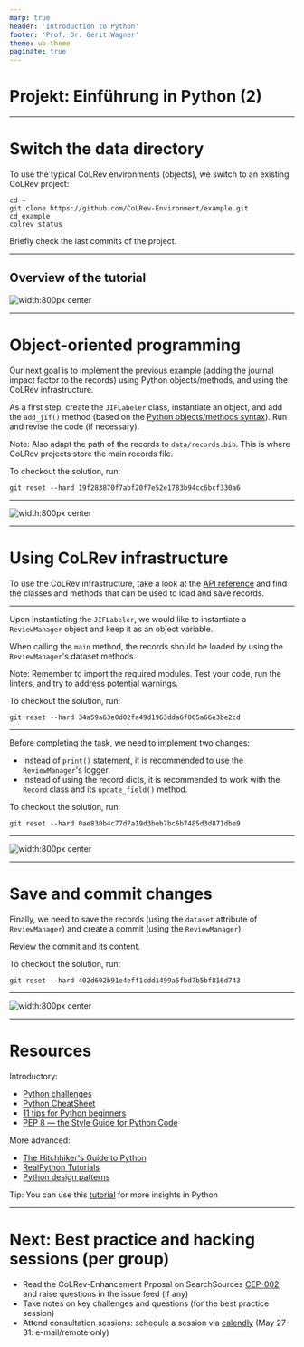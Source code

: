 ```yaml
---
marp: true
header: 'Introduction to Python'
footer: 'Prof. Dr. Gerit Wagner'
theme: ub-theme
paginate: true
---
```


<!-- _class: lead -->

<!-- _class: centered -->

# Projekt: Einführung in Python (2)

---

# Switch the data directory

To use the typical CoLRev environments (objects), we switch to an existing CoLRev project:

```
cd ~
git clone https://github.com/CoLRev-Environment/example.git
cd example
colrev status
```

Briefly check the last commits of the project.

<!-- 
See how far we get...
-->

---


## Overview of the tutorial

![width:800px center](../assets/python_overview_4.PNG)

<!-- 
In the last session, we:

- [x] Created and run a Python package command
- [x] Created and modify a dictionary data structure
- [x] Used an external library to read BibTeX records (as dicts)

In this session (2x90 min), we will:

- [ ] Refactor to object-oriented code
- [ ] Switch to a real CoLRev project and load the records using the CoLRev classes
- [ ] Save changes and create commit
-->

---


# Object-oriented programming

Our next goal is to implement the previous example (adding the journal impact factor to the records) using Python objects/methods, and using the CoLRev infrastructure.

As a first step, create the `JIFLabeler` class, instantiate an object, and add the `add_jif()` method (based on the [Python objects/methods syntax](https://www.w3schools.com/python/python_classes.asp)). Run and revise the code (if necessary).

Note: Also adapt the path of the records to `data/records.bib`. This is where CoLRev projects store the main records file.

To checkout the solution, run:
```
git reset --hard 19f283870f7abf20f7e52e1783b94cc6bcf330a6
```

<!-- 
Important: try to program using objects (instead of procedural programming)

if record["journal"] == "MIS Quarterly":
KeyError: 'journal'
-> if statement (better: if "jounal" not in record: return)

Notice: when creating the run() method, the jif_labeler_instance switches to "self".
-->
---

![width:800px center](../assets/python_overview_5.PNG)

---

# Using CoLRev infrastructure

To use the CoLRev infrastructure, take a look at the [API reference](https://colrev.readthedocs.io/en/latest/dev_docs/api.html) and find the classes and methods that can be used to load and save records.

<!-- 
go to API reference
navigate through the classes / dataset
-->
---

Upon instantiating the `JIFLabeler`, we would like to instantiate a `ReviewManager` object and keep it as an object variable.

When calling the `main` method, the records should be loaded by using the `ReviewManager`'s dataset methods.

Note: Remember to import the required modules. Test your code, run the linters, and try to address potential warnings.

To checkout the solution, run:
```
git reset --hard 34a59a63e0d02fa49d1963dda6f065a66e3be2cd
```

<!-- 
-> switch to review_manager ()
-->
---

Before completing the task, we need to implement two changes:

- Instead of `print()` statement, it is recommended to use the `ReviewManager`'s logger.
- Instead of using the record dicts, it is recommended to work with the `Record` class and its `update_field()` method.

To checkout the solution, run:
```
git reset --hard 0ae830b4c77d7a19d3beb7bc6b7485d3d871dbe9
```

<!--
run the pre-commit hooks a few times to illustrate the typing information
-->
---

![width:800px center](../assets/python_overview_6.PNG)

---

# Save and commit changes

Finally, we need to save the records (using the `dataset` attribute of `ReviewManager`) and create a commit (using the `ReviewManager`).

Review the commit and its content.

To checkout the solution, run:
```
git reset --hard 402d602b91e4eff1cdd1499a5fbd7b5bf816d743
```

<!-- 

TBD:
  - search: run an api-search example, examine the commit message (settings changed! -> reference implementation)
-> we add a query -> docs: interface definitions: searchsource.add_endpoint(), run_search()
  -> see interfaces (standardized function parameters/names)
  - where to find the built_in reference implementation (docs/architecture and directories), how to add/remove in the settings
  -> see package_endpoint definitions (package_manager, docs)

  continue: prep/validation

  continue to data: show advice?

later: show debugging
-->

---

![width:800px center](../assets/python_overview_6.PNG)

---

# Resources

Introductory:

- [Python challenges](https://pythonprinciples.com/challenges/)
- [Python CheatSheet](https://medium.com/@roelljr/ultimate-python-cheat-sheet-practical-python-for-everyday-tasks-c267c1394ee8)
- [11 tips for Python beginners](https://realpython.com/python-beginner-tips/)
- [PEP 8 — the Style Guide for Python Code ](https://pep8.org/)

More advanced:

- [The Hitchhiker's Guide to Python](https://docs.python-guide.org/)
- [RealPython Tutorials](https://realpython.com/)
- [Python design patterns](https://refactoring.guru/design-patterns/python)

Tip:
You can use this [tutorial](https://www.codecademy.com/catalog/language/python?g_network=g&g_productchannel=&g_adid=624888211335&g_locinterest=&g_keyword=codecademy%27s%20learn%20python&g_acctid=243-039-7011&g_adtype=&g_keywordid=kwd-2259230975260&g_ifcreative=&g_campaign=account&g_locphysical=9042755&g_adgroupid=128133971748&g_productid=&g_source={sourceid}&g_merchantid=&g_placement=&g_partition=&g_campaignid=12575778360&g_ifproduct=&utm_id=t_kwd-2259230975260:ag_128133971748:cp_12575778360:n_g:d_c&utm_source=google&utm_medium=paid-search&utm_term=codecademy%27s%20learn%20python&utm_campaign=INTL_Brand_Phrase&utm_content=624888211335&g_adtype=search&g_acctid=243-039-7011&gad_source=1&gclid=CjwKCAjwzIK1BhAuEiwAHQmU3t-FhdTeqJcFCUfaU1x1cvYdKGfh9vdxz1b8ll5Tl_2wcSc8wgMNhRoCJqoQAvD_BwE) for more insights in Python

<!-- 
add resources on learning/practicing Python (introductory, advanced)
check: 
-->

---

# Next: Best practice and hacking sessions (per group)

- Read the CoLRev-Enhancement Prposal on SearchSources [CEP-002](https://colrev.readthedocs.io/en/latest/foundations/cep/cep003_search_sources.html), and raise questions in the issue feed (if any)
- Take notes on key challenges and questions (for the best practice session)
- Attend consultation sessions: schedule a session via [calendly](https://calendly.com/gerit-wagner/30min?month=2023-10) (May 27-31: e-mail/remote only)

<!-- 
Pair-programming

which CoLRev-objects or libraries will be needed, which steps are required

- Create a fork for the team, give access to team members, and add a note to the issue feed
- All team members: clone the fork (using `git clone git@github.com:CoLRev-Environment/colrev.git`)
- Check the resources provided with the issue, discuss the project, and make plans
-->
